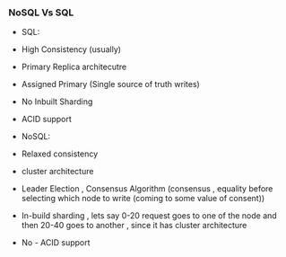 ### NoSQL Vs SQL
- SQL:
- High Consistency (usually)
- Primary Replica architecutre
- Assigned Primary (Single source of truth writes)
- No Inbuilt Sharding 
- ACID support

- NoSQL:
- Relaxed consistency
- cluster architecture
- Leader Election , Consensus Algorithm (consensus , equality before selecting which node to write (coming to some value of consent))
- In-build sharding , lets say 0-20 request goes to one of the node and then 20-40 goes to another , since it has cluster architecture
- No - ACID support
